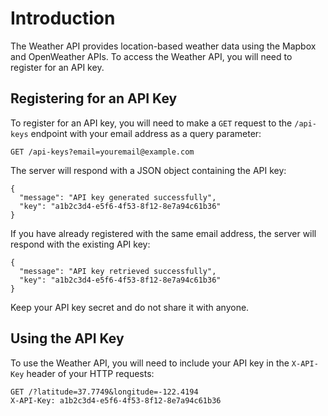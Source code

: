# Introduction

The Weather API provides location-based weather data using the Mapbox and OpenWeather APIs. To access the Weather API, you will need to register for an API key.

## Registering for an API Key

To register for an API key, you will need to make a `GET` request to the `/api-keys` endpoint with your email address as a query parameter:

```
GET /api-keys?email=youremail@example.com
```

The server will respond with a JSON object containing the API key:

```
{
  "message": "API key generated successfully",
  "key": "a1b2c3d4-e5f6-4f53-8f12-8e7a94c61b36"
}
```

If you have already registered with the same email address, the server will respond with the existing API key:

```
{
  "message": "API key retrieved successfully",
  "key": "a1b2c3d4-e5f6-4f53-8f12-8e7a94c61b36"
}
```

Keep your API key secret and do not share it with anyone.

## Using the API Key

To use the Weather API, you will need to include your API key in the `X-API-Key` header of your HTTP requests:

```
GET /?latitude=37.7749&longitude=-122.4194
X-API-Key: a1b2c3d4-e5f6-4f53-8f12-8e7a94c61b36
```
